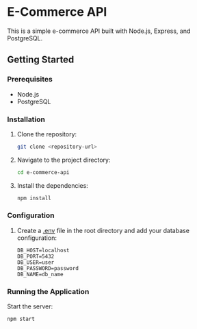 # E-Commerce API

This is a simple e-commerce API built with Node.js, Express, and PostgreSQL.

## Getting Started

### Prerequisites

- Node.js
- PostgreSQL

### Installation

1. Clone the repository:
    ```sh
    git clone <repository-url>
    ```
2. Navigate to the project directory:
    ```sh
    cd e-commerce-api
    ```
3. Install the dependencies:
    ```sh
    npm install
    ```

### Configuration

1. Create a [.env](http://_vscodecontentref_/0) file in the root directory and add your database configuration:
    ```env
    DB_HOST=localhost
    DB_PORT=5432
    DB_USER=user
    DB_PASSWORD=password
    DB_NAME=db_name
    ```

### Running the Application

Start the server:
```sh
npm start
```